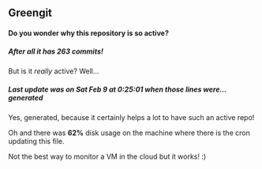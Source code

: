 ## Greengit

#### Do you wonder why this repository is so active?

##### After all it has 263 commits!

But is it *really* active? Well...

##### Last update was on Sat Feb 9 at 0:25:01 when those lines were... generated

Yes, generated, because it certainly helps a lot to have such an active repo!

Oh and there was **62%** disk usage on the machine
where there is the cron updating this file.

Not the best way to monitor a VM in the cloud but it works! :)
